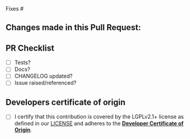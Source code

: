 Fixes #

Changes made in this Pull Request:
 -


PR Checklist
------------
 - [ ] Tests?
 - [ ] Docs?
 - [ ] CHANGELOG updated?
 - [ ] Issue raised/referenced?

## Developers certificate of origin
- [ ] I certify that this contribution is covered by the LGPLv2.1+ license as defined in our [LICENSE](https://github.com/MDAnalysis/mdanalysis/blob/develop/LICENSE) and adheres to the [**Developer Certificate of Origin**](https://developercertificate.org/).
